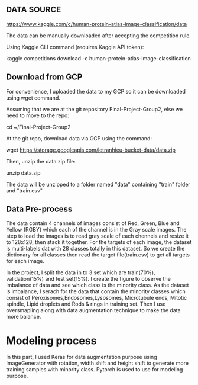 ## DATA SOURCE
https://www.kaggle.com/c/human-protein-atlas-image-classification/data

The data can be manually downloaded after accepting the competition rule.

Using Kaggle CLI command (requires Kaggle API token):

kaggle competitions download -c human-protein-atlas-image-classification

## Download from GCP

For convenience, I uploaded the data to my GCP so it can be downloaded using wget command.

Assuming that we are at the git repository Final-Project-Group2, else we need to move to the repo:

cd ~/Final-Project-Group2

At the git repo, download data via GCP using the command:

wget https://storage.googleapis.com/letranhieu-bucket-data/data.zip

Then, unzip the data.zip file:

unzip data.zip

The data will be unzipped to a folder named "data" containing "train" folder and "train.csv"

## Data Pre-process

The data contain 4 channels of images consist of Red, Green, Blue and Yellow (RGBY) which each of the channel is in the Gray scale images. The step to load the images is to read gray scale of each chennels and resize it to 128x128, then stack it together. 
For the targets of each image, the dataset is multi-labels dat with 28 classes totally in this dataset. So we create the dictionary for all classes then read the target file(train.csv) to get all targets for each image.

In the project, I split the data in to 3 set which are train(70%), validation(15%) and test set(15%). I create the figure to observe the imbalance of data and see which class is the minority class.
As the dataset is imbalance, I serach for the data that contain the minority classes which consist of Peroxisomes,Endosomes,Lysosomes, Microtubule ends, Mitotic spindle, Lipid droplets and Rods & rings in training set.
Then I use oversmapling along with data augmentation technique to make the data more balance.

# Modeling process

In this part, I used Keras for data augmentation purpose using ImageGenerator with rotation, width shift and height shift to generate more training samples with minority class. Pytorch is used to use for modeling purpose.





